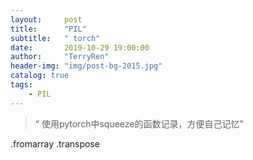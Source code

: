 ```yaml
---
layout:     post
title:      "PIL"
subtitle:   " torch"
date:       2019-10-29 19:00:00
author:     "TerryRen"
header-img: "img/post-bg-2015.jpg"
catalog: true
tags:
    - PIL
---
```


> “ 使用pytorch中squeeze的函数记录，方便自己记忆”

.fromarray
.transpose



